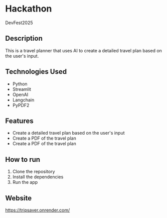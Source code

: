 # Hackathon

DevFest2025

## Description

This is a travel planner that uses AI to create a detailed travel plan based on the user's input.

## Technologies Used

- Python
- Streamlit
- OpenAI
- Langchain
- PyPDF2    

## Features

- Create a detailed travel plan based on the user's input
- Create a PDF of the travel plan
- Create a PDF of the travel plan

## How to run

1. Clone the repository
2. Install the dependencies
3. Run the app

## Website

https://tripsaver.onrender.com/
